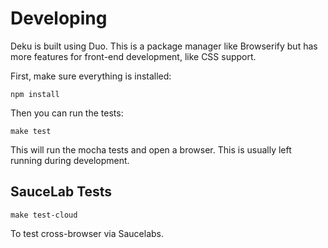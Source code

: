# Developing

Deku is built using Duo. This is a package manager like Browserify but has more features for front-end development, like CSS support.

First, make sure everything is installed:

```
npm install
```

Then you can run the tests:

```
make test
```

This will run the mocha tests and open a browser. This is usually left running during development.

## SauceLab Tests

```
make test-cloud
```

To test cross-browser via Saucelabs.